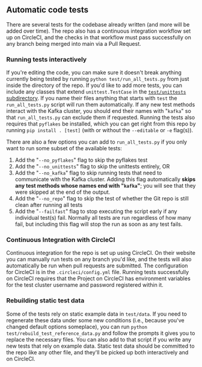 ## Automatic code tests
There are several tests for the codebase already written (and more will be added over time). The repo also has a continuous integration workflow set up on CircleCI, and the checks in that workflow must pass successfully on any branch being merged into main via a Pull Request.  

### Running tests interactively 
If you're editing the code, you can make sure it doesn't break anything currently being tested by running `python test/run_all_tests.py` from just inside the directory of the repo. If you'd like to add more tests, you can include any classes that extend `unittest.TestCase` in the [`test/unittests` subdirectory](./unittests). If you name their files anything that starts with `test` the `run_all_tests.py` script will run them automatically. If any new test methods interact with the Kafka cluster, you should end their names with "`kafka`" so that `run_all_tests.py` can exclude them if requested. Running the tests also requires that `pyflakes` be installed, which you can get right from this repo by running `pip install . [test]` (with or without the `--editable` or `-e` flag(s)).

There are also a few options you can add to `run_all_tests.py` if you only want to run some subset of the available tests:
1. Add the "`--no_pyflakes`" flag to skip the pyflakes test
1. Add the "`--no_unittests`" flag to skip the unittests entirely, OR
1. Add the "`--no_kafka`" flag to skip running tests that need to communicate with the Kafka cluster. Adding this flag automatically **skips any test methods whose names end with "`kafka`"**; you will see that they were skipped at the end of the output.
1. Add the "`--no_repo`" flag to skip the test of whether the Git repo is still clean after running all tests
1. Add the "`--failfast`" flag to stop executing the script early if any individual test(s) fail. Normally all tests are run regardless of how many fail, but including this flag will stop the run as soon as any test fails.

### Continuous Integration with CircleCI

Continuous integration for the repo is set up using CircleCI. On their website you can manually run tests on any branch you'd like, and the tests will also automatically be run when pull requests are submitted. The configuration for CircleCI is in the `.circleci/config.yml` file. Running tests successfully on CircleCI requires that the Project on CircleCI has environment variables for the test cluster username and password registered within it.

### Rebuilding static test data
Some of the tests rely on static example data in `test/data`. If you need to regenerate these data under some new conditions (i.e., because you've changed default options someplace), you can run `python test/rebuild_test_reference_data.py` and follow the prompts it gives you to replace the necessary files. You can also add to that script if you write any new tests that rely on example data. Static test data should be committed to the repo like any other file, and they'll be picked up both interactively and on CircleCI.
